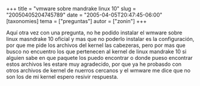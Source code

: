 +++
title = "vmware sobre mandrake linux 10"
slug = "20050405204745789"
date = "2005-04-05T20:47:45-06:00"
[taxonomies]
tema = ["preguntas"]
autor = ["zonin"]
+++

Aquí otra vez con una pregunta, no he podido instalar el wmware sobre
linux masndrake 10 oficial y mas que no poderlo instalar es la
configuración, por que me pide los archivos del kernel las cabezeras,
pero por mas que busco no encuentro los que pertenecen al kernel de
linux mandrake 10 si alguien sabe en que paquete los puedo encontrar o
donde pueso encontrar estos archivos les estare muy agradecido, por que
ya he probasdo con otros archivos de kernel de nuerros cercanos y el
wmware me dice que no son los de mi kernel espero resivir respuesta.
